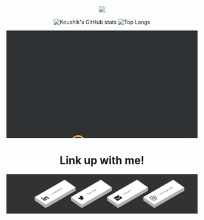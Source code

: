 

   

<div align="center">
   <img src="https://capsule-render.vercel.app/api?type=waving&color=gradient&height=300&section=header&text=This%20is%20Koushik&fontSize=60" />


 
![Koushik's GitHub stats](https://github-readme-stats.vercel.app/api?username=koushikcodes2021&bg_color=00000000&theme=synthwave&hide_border=1) 
![Top Langs](https://github-readme-stats.vercel.app/api/top-langs/?username=koushikcodes2021&layout=compact&bg_color=00000000&theme=synthwave&hide_border=1)
 
  <img src="https://github.com/koushikcodes2021/koushikcodes2021/blob/5ccaa86576d8894459b4fb807cbf96b03c24fe52/Copy%20of%20Skills.gif"/>
  
  
   
    
  <h1>Link up with me!</h2>
 <a href="https://koushikcodes2021.github.io/koushikcodes2021/"><img src="https://github.com/koushikcodes2021/koushikcodes2021/blob/0eddd3d51b41509f63cf5d845a1dca86adbf099c/Contact%20me!%20-%20Google%20Chrome%209_14_2021%2011_06_39%20AM.png"/></a>


</div>
 
 
 


